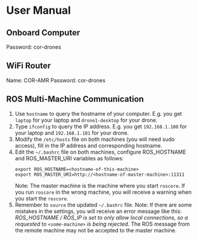 # User Manual

## Onboard Computer

Password: cor-drones

## WiFi Router

Name: COR-AMR
Password: cor-drones

## ROS Multi-Machine Communication

1. Use `hostname` to query the hostname of your computer. E.g. you get `laptop` for your laptop and `drone1-desktop` for your drone.
2. Type `ifconfig` to query the IP address. E.g. you get `192.168.1.100` for your laptop and `192.168.1.101` for your drone.
3. Modify the `/etc/hosts` file on both machines (you will need sudo access), fill in the IP address and corresponding hostname.
4. Edit the `~/.bashrc` file on both machines, configure ROS_HOSTNAME and ROS_MASTER_URI variables as follows:
   ```
   export ROS_HOSTNAME=<hostname-of-this-machine>
   export ROS_MASTER_URI=http://<hostname-of-master-machine>:11311
   ```
   Note: The master machine is the machine where you start `roscore`. If you run `roscore` in the wrong machine, you will receive a warning when you start the `roscore`.
5. Remember to `source` the updated `~/.bashrc` file.
   Note: If there are some mistakes in the settings, you will receive an error message like this: _ROS_HOSTNAME / ROS_IP is set to only allow local connections, so a requested to `<some-machine>` is being rejected_. The ROS message from the remote machine may not be accepted to the master machine.
